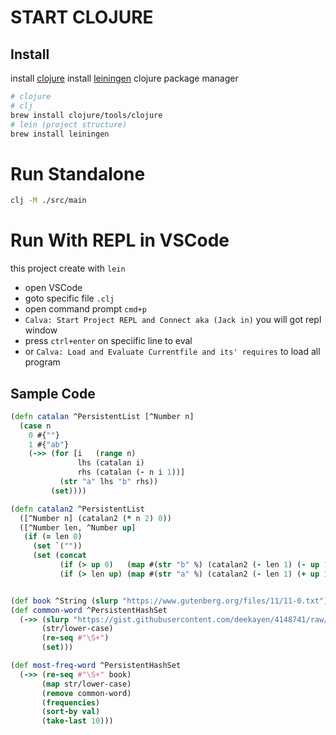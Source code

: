 # START CLOJURE

## Install

install [clojure](https://clojure.org/guides/install_clojure)
install [leiningen](https://leiningen.org) clojure package manager

```bash
# clojure
# clj
brew install clojure/tools/clojure
# lein (project structure)
brew install leiningen
```

# Run Standalone

```bash
clj -M ./src/main
```

# Run With REPL in VSCode

this project create with `lein`

- open VSCode
- goto specific file `.clj`
- open command prompt `cmd+p`
- `Calva: Start Project REPL and Connect aka (Jack in)` you will got repl window
- press `ctrl+enter` on speciific line to eval
- or `Calva: Load and Evaluate Currentfile and its' requires` to load all program

## Sample Code

```clojure
(defn catalan ^PersistentList [^Number n]
  (case n
    0 #{""}
    1 #{"ab"}
    (->> (for [i   (range n)
               lhs (catalan i)
               rhs (catalan (- n i 1))]
           (str "a" lhs "b" rhs))
         (set))))

(defn catalan2 ^PersistentList
  ([^Number n] (catalan2 (* n 2) 0))
  ([^Number len, ^Number up]
   (if (= len 0)
     (set `(""))
     (set (concat
           (if (> up 0)   (map #(str "b" %) (catalan2 (- len 1) (- up 1))) `())
           (if (> len up) (map #(str "a" %) (catalan2 (- len 1) (+ up 1))) `()))))))


(def book ^String (slurp "https://www.gutenberg.org/files/11/11-0.txt"))
(def common-word ^PersistentHashSet
  (->> (slurp "https://gist.githubusercontent.com/deekayen/4148741/raw/98d35708fa344717d8eee15d11987de6c8e26d7d/1-1000.txt")
       (str/lower-case)
       (re-seq #"\S+")
       (set)))

(def most-freq-word ^PersistentHashSet
  (->> (re-seq #"\S+" book)
       (map str/lower-case)
       (remove common-word)
       (frequencies)
       (sort-by val)
       (take-last 10)))
```
